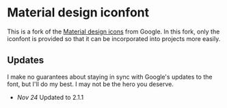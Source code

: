 # Material design iconfont

This is a fork of the [Material design icons](https://github.com/google/material-design-icons) from Google. In this fork, only the iconfont is provided
so that it can be incorporated into projects more easily.

## Updates

I make no guarantees about staying in sync with Google's updates to the font, but I'll do my best. I may not be the hero you deserve.

- *Nov 24* Updated  to 2.1.1